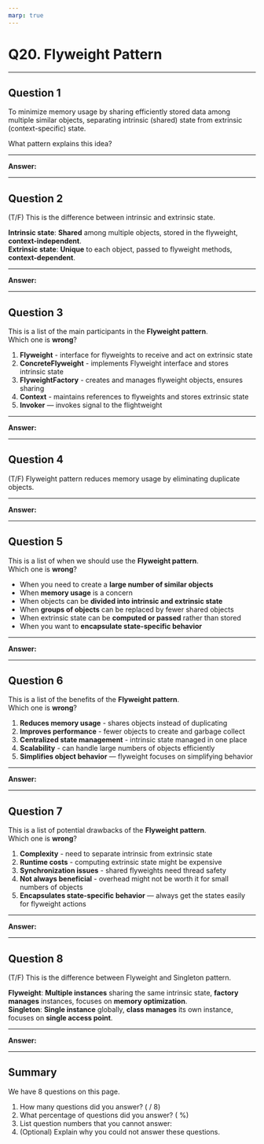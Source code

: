 ```yaml
---
marp: true
---
```


# Q20. Flyweight Pattern

---

## Question 1

To minimize memory usage by sharing efficiently stored data among multiple similar objects, separating intrinsic (shared) state from extrinsic (context-specific) state.  

What pattern explains this idea?

---

**Answer:**  


---

## Question 2

(T/F) This is the difference between intrinsic and extrinsic state.

**Intrinsic state**: **Shared** among multiple objects, stored in the flyweight, **context-independent**.  
**Extrinsic state**: **Unique** to each object, passed to flyweight methods, **context-dependent**.  

---

**Answer:**


---

## Question 3

This is a list of the main participants in the **Flyweight pattern**.  
Which one is **wrong**?

1. **Flyweight** - interface for flyweights to receive and act on extrinsic state
2. **ConcreteFlyweight** - implements Flyweight interface and stores intrinsic state
3. **FlyweightFactory** - creates and manages flyweight objects, ensures sharing
4. **Context** - maintains references to flyweights and stores extrinsic state
5. **Invoker** — invokes signal to the flightweight  

---

**Answer:**


---

## Question 4

(T/F) Flyweight pattern reduces memory usage by eliminating duplicate objects.

---

**Answer:**


---

## Question 5

This is a list of when we should use the **Flyweight pattern**.  
Which one is **wrong**?

- When you need to create a **large number of similar objects**
- When **memory usage** is a concern
- When objects can be **divided into intrinsic and extrinsic state**
- When **groups of objects** can be replaced by fewer shared objects
- When extrinsic state can be **computed or passed** rather than stored
- When you want to **encapsulate state-specific behavior**

---

**Answer:**


---

## Question 6

This is a list of the benefits of the **Flyweight pattern**.  
Which one is **wrong**?

1. **Reduces memory usage** - shares objects instead of duplicating
2. **Improves performance** - fewer objects to create and garbage collect
3. **Centralized state management** - intrinsic state managed in one place
4. **Scalability** - can handle large numbers of objects efficiently
5. **Simplifies object behavior** — flyweight focuses on simplifying behavior  

---

**Answer:**


---

## Question 7

This is a list of potential drawbacks of the **Flyweight pattern**.  
Which one is **wrong**?

1. **Complexity** - need to separate intrinsic from extrinsic state
2. **Runtime costs** - computing extrinsic state might be expensive
3. **Synchronization issues** - shared flyweights need thread safety
4. **Not always beneficial** - overhead might not be worth it for small numbers of objects
5. **Encapsulates state-specific behavior** — always get the states easily for flyweight actions

---

**Answer:**


---

## Question 8

(T/F) This is the difference between Flyweight and Singleton pattern.

**Flyweight**: **Multiple instances** sharing the same intrinsic state, **factory manages** instances, focuses on **memory optimization**.  
**Singleton**: **Single instance** globally, **class manages** its own instance, focuses on **single access point**.  

---

**Answer:**  


---

## Summary

We have 8 questions on this page.

1. How many questions did you answer? ( / 8)
2. What percentage of questions did you answer? (  %)
3. List question numbers that you cannot answer:
4. (Optional) Explain why you could not answer these questions.
